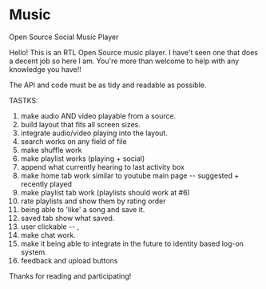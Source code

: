 # Music
Open Source Social Music Player

Hello!
This is an RTL Open Source music player.
I have't seen one that does a decent job so here I am. You're more than welcome to help with any knowledge you have!!

The API and code must be as tidy and readable as possible.

TASTKS:
1. make audio AND video playable from a source.
2. build layout that fits all screen sizes.
3. integrate audio/video playing into the layout.
4. search works on any field of file
5. make shuffle work
6. make playlist works (playing + social)
7. append what currently hearing to last activity box
8. make home tab work similar to youtube main page -- suggested + recently played
9. make playlist tab work (playlists should work at #6)
10. rate playlists and show them by rating order
11. being able to 'like' a song and save it.
12. saved tab show what saved.
13. user clickable -- <options>, <log out>
14. make chat work.
15. make it being able to integrate in the future to identity based log-on system.
16. feedback and upload buttons



Thanks for reading and participating!
